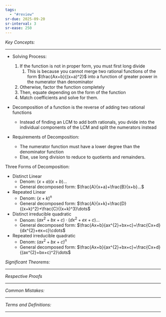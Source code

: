 ```yaml
---
tags:
  - "#review"
sr-due: 2025-09-20
sr-interval: 3
sr-ease: 250
---
```

*Key Concepts:*
___
- Solving Process:
	1. If the function is not in proper form, you must first long divide
		1. This is because you cannot merge two rational functions of the form $\frac{Ax+b}{(x+a)^2}$ into a function of greater power in the numerator than denominator
	2. Otherwise, factor the function completely
	3. Then, equate depending on the form of the function
	4. Match coefficients and solve for them.

- Decomposition of a function is the reverse of adding two rational functions
	- Instead of finding an LCM to add both rationals, you dvide into the individual components of the LCM and split the numerators instead
- Requirements of Decomposition:
	- The numerator function must have a lower degree than the denominator function
	- Else, use long division to reduce to quotients and remainders. 

Three Forms of Decomposition:
- Distinct Linear
	- Denom: $(x+a)(x+b)...$
	- General decomposed form: $\frac{A}{x+a}+\frac{B}{x+b}...$
- Repeated Linear
	- Denom: $(x+k)^n$
	- General decomposed form: $\frac{A}{x+k}+\frac{D}{(x+k)^2}+\frac{C}{(x+k)^3}\dots$
- Distinct irreducible quadratic
	- Denom: $(ax^{2}+bx+c)\cdot(dx^{2}+ex+c)\dots$
	- General decomposed form: $\frac{Ax+b}{ax^{2}+bx+c}+\frac{Cx+d}{dx^{2}+ex+c}\cdots$
- Repeated irreducible quadratic 
	- Denom: $(ax^{2}+bx+c)^n$
	- General decomposed form: $\frac{Ax+b}{ax^{2}+bx+c}+\frac{Cx+d}{(ax^{2}+bx+c)^2}\dots$

*Significant Theorems:*
___

*Respective Proofs*
___

*Common Mistakes:*
___

*Terms and Definitions:*
___

